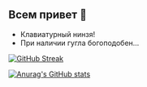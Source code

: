 ## Всем привет 👋
- Клавиатурный нинзя!
- При наличии гугла богоподобен...


[![GitHub Streak](https://github-readme-streak-stats.herokuapp.com/?user=h4rd1)](https://git.io/streak-stats)


[![Anurag's GitHub stats](https://github-readme-stats.vercel.app/api?username=h4rd1)](https://github.com/h4rd1/github-readme-stats)

<!--
**h4rd1/h4rd1** is a ✨ _special_ ✨ repository because its `README.md` (this file) appears on your GitHub profile.

Here are some ideas to get you started:

- 🔭 I’m currently working on ...
- 🌱 I’m currently learning ...
- 👯 I’m looking to collaborate on ...
- 🤔 I’m looking for help with ...
- 💬 Ask me about ...
- 📫 How to reach me: ...
- 😄 Pronouns: ...
- ⚡ Fun fact: ...
-->
